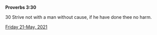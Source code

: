 **Proverbs 3:30**

30 Strive not with a man without cause, if he have done thee no harm.

[Friday 21-May, 2021](https://t.me/s/daily_scripture)
